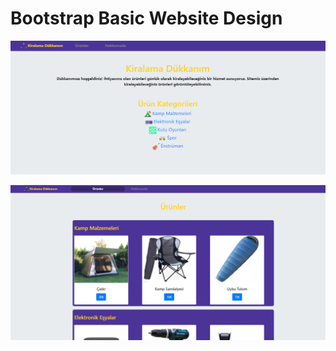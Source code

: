 # Bootstrap Basic Website Design

<img src="./img/Home.png" align="left"  weight="600"> 
&nbsp;
&nbsp;
<img src="./img/Products.png" align="left"  weight="600">